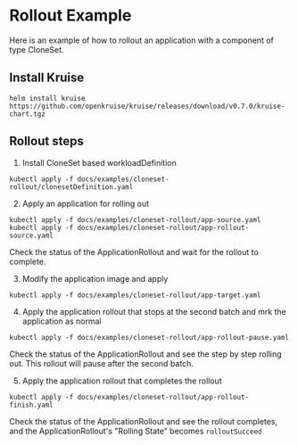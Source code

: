# Rollout Example

Here is an example of how to rollout an application with a component of type CloneSet.

## Install Kruise

```shell 
helm install kruise https://github.com/openkruise/kruise/releases/download/v0.7.0/kruise-chart.tgz
```

## Rollout steps

1. Install CloneSet based workloadDefinition

```shell
kubectl apply -f docs/examples/cloneset-rollout/clonesetDefinition.yaml
```

2. Apply an application for rolling out
```shell
kubectl apply -f docs/examples/cloneset-rollout/app-source.yaml
kubectl apply -f docs/examples/cloneset-rollout/app-rollout-source.yaml
```
Check the status of the ApplicationRollout and wait for the rollout to complete.

3. Modify the application image and apply
```shell
kubectl apply -f docs/examples/cloneset-rollout/app-target.yaml
```

4. Apply the application rollout that stops at the second batch and mrk the application as normal
```shell
kubectl apply -f docs/examples/cloneset-rollout/app-rollout-pause.yaml
```

Check the status of the ApplicationRollout and see the step by step rolling out. This rollout
will pause after the second batch.

5. Apply the application rollout that completes the rollout
```shell
kubectl apply -f docs/examples/cloneset-rollout/app-rollout-finish.yaml
```

Check the status of the ApplicationRollout and see the rollout completes, and the
ApplicationRollout's "Rolling State" becomes `rolloutSucceed`